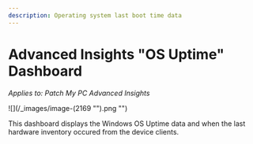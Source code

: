 ```yaml
---
description: Operating system last boot time data
---
```


# Advanced Insights "OS Uptime" Dashboard

_Applies to: Patch My PC Advanced Insights_

!\[]\(/\_images/image-(2169 "").png "")

This dashboard displays the Windows OS Uptime data and when the last hardware inventory occured from the device clients.
